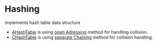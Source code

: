 # Hashing
implements hash table data structure

- [AHashTable](https://github.com/oezeb/Hashing/blob/master/Hashing/ahashtable.h) is using [open Adressing](https://en.wikipedia.org/wiki/Hash_table#Open_addressing)
  method for handling collision.
- [CHashTable](https://github.com/oezeb/Hashing/blob/master/Hashing/chashtable.h) is using [separate Chaining](https://en.wikipedia.org/wiki/Hash_table#Separate_chaining)
  method for collision handling.
